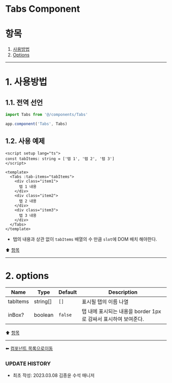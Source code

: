 # Tabs Component

# 항목

1. [사용방법](#1-사용방법)
2. [Options](#2-options)

---

# 1. 사용방법

## 1.1. 전역 선언
```typescript
import Tabs from '@/components/Tabs'

app.component('Tabs', Tabs)
```

## 1.2. 사용 예제
```vue
<script setup lang="ts">
const tabItems: string = ['탭 1', '탭 2', '탭 3']
</script>

<template>
  <Tabs :tab-items="tabItems">
    <div class="item1">
      탭 1 내용
    </div>
    <div class="item2">
      탭 2 내용
    </div>
    <div class="item3">
      탭 3 내용
    </div>
  </Tabs>
</template>
```
* 탭의 내용과 상관 없이 <code>tabItems</code> 배열의 수 만큼 <code>slot</code>에 DOM 배치 해야한다.

:arrow_up: [항목](#항목)

---

# 2. options
| Name | Type | Default | Description |
|-------|---- |---------|-------------|
| tabItems | string[] | <code>[]</code> | 표시될 탭의 이름 나열 |
| inBox? | boolean | <code>false</code> | 탭 내에 표시되는 내용을 border 1px로 감싸서 표시하여 보여준다. |


:arrow_up: [항목](#항목)

---

:arrow_left: [컴포넌트 목록으로이동](https://github.com/dream-insight/ts-vue3/components)

### UPDATE HISTORY

* 최초 작성: 2023.03.08 김종윤 수석 매니저
